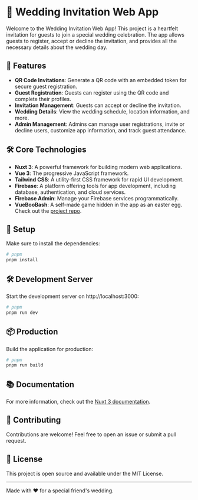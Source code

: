 # 💍 Wedding Invitation Web App

Welcome to the Wedding Invitation Web App! This project is a heartfelt invitation for guests to join a special wedding celebration. The app allows guests to register, accept or decline the invitation, and provides all the necessary details about the wedding day.

## 🎉 Features

- **QR Code Invitations**: Generate a QR code with an embedded token for secure guest registration.
- **Guest Registration**: Guests can register using the QR code and complete their profiles.
- **Invitation Management**: Guests can accept or decline the invitation.
- **Wedding Details**: View the wedding schedule, location information, and more.
- **Admin Management**: Admins can manage user registrations, invite or decline users, customize app information, and track guest attendance.

## 🛠 Core Technologies

- **Nuxt 3**: A powerful framework for building modern web applications.
- **Vue 3**: The progressive JavaScript framework.
- **Tailwind CSS**: A utility-first CSS framework for rapid UI development.
- **Firebase**: A platform offering tools for app development, including database, authentication, and cloud services.
- **Firebase Admin**: Manage your Firebase services programmatically.
- **VueBooBash**: A self-made game hidden in the app as an easter egg. Check out the [project repo](https://github.com/borsTiHD/vue-boo-bash).

## 🚀 Setup

Make sure to install the dependencies:

```bash
# pnpm
pnpm install
```

## 🛠 Development Server

Start the development server on http://localhost:3000:

```bash
# pnpm
pnpm run dev
```

## 📦 Production

Build the application for production:

```bash
# pnpm
pnpm run build
```

## 📚 Documentation
For more information, check out the [Nuxt 3 documentation](https://nuxt.com/docs/getting-started/introduction).

## 🤝 Contributing
Contributions are welcome! Feel free to open an issue or submit a pull request.

## 📜 License
This project is open source and available under the MIT License.

---

Made with ❤️ for a special friend's wedding.
